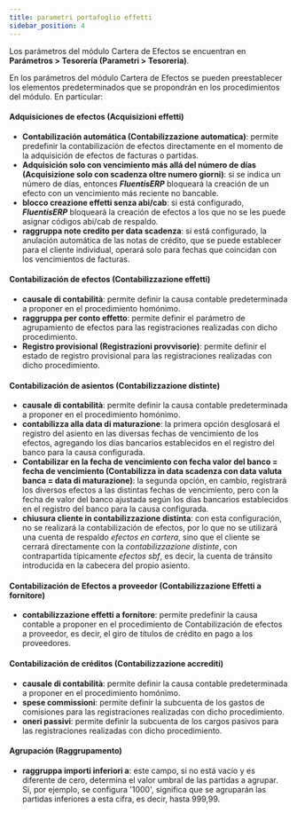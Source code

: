 ```yaml
---
title: parametri portafoglio effetti
sidebar_position: 4
---
```


Los parámetros del módulo Cartera de Efectos se encuentran en **Parámetros > Tesorería (Parametri > Tesoreria)**.

En los parámetros del módulo Cartera de Efectos se pueden preestablecer los elementos predeterminados que se propondrán en los procedimientos del módulo. En particular:

#### Adquisiciones de efectos (Acquisizioni effetti)  
- **Contabilización automática (Contabilizzazione automatica)**: permite predefinir la contabilización de efectos directamente en el momento de la adquisición de efectos de facturas o partidas.  
- **Adquisición solo con vencimiento más allá del número de días (Acquisizione solo con scadenza oltre numero giorni)**: si se indica un número de días, entonces ***FluentisERP*** bloqueará la creación de un efecto con un vencimiento más reciente no bancable.  
- **blocco creazione effetti senza abi/cab**: si está configurado, ***FluentisERP*** bloqueará la creación de efectos a los que no se les puede asignar códigos abi/cab de respaldo.  
- **raggruppa note credito per data scadenza**: si está configurado, la anulación automática de las notas de crédito, que se puede establecer para el cliente individual, operará solo para fechas que coincidan con los vencimientos de facturas.

#### Contabilización de efectos (Contabilizzazione effetti)  
- **causale di contabilità**: permite definir la causa contable predeterminada a proponer en el procedimiento homónimo.  
- **raggruppa per conto effetto**: permite definir el parámetro de agrupamiento de efectos para las registraciones realizadas con dicho procedimiento.  
- **Registro provisional (Registrazioni provvisorie)**: permite definir el estado de registro provisional para las registraciones realizadas con dicho procedimiento.  

#### Contabilización de asientos (Contabilizzazione distinte)  
- **causale di contabilità**: permite definir la causa contable predeterminada a proponer en el procedimiento homónimo.  
- **contabilizza alla data di maturazione**: la primera opción desglosará el registro del asiento en las diversas fechas de vencimiento de los efectos, agregando los días bancarios establecidos en el registro del banco para la causa configurada.  
- **Contabilizar en la fecha de vencimiento con fecha valor del banco = fecha de vencimiento (Contabilizza in data scadenza con data valuta banca = data di maturazione)**: la segunda opción, en cambio, registrará los diversos efectos a las distintas fechas de vencimiento, pero con la fecha de valor del banco ajustada según los días bancarios establecidos en el registro del banco para la causa configurada.  
- **chiusura cliente in contabilizzazione distinta**: con esta configuración, no se realizará la contabilización de efectos, por lo que no se utilizará una cuenta de respaldo *efectos en cartera*, sino que el cliente se cerrará directamente con la *contabilizzazione distinte*, con contrapartida típicamente *efectos sbf*, es decir, la cuenta de tránsito introducida en la cabecera del propio asiento.

#### Contabilización de Efectos a proveedor (Contabilizzazione Effetti a fornitore)  
- **contabilizzazione effetti a fornitore**: permite predefinir la causa contable a proponer en el procedimiento de Contabilización de efectos a proveedor, es decir, el giro de títulos de crédito en pago a los proveedores.

#### Contabilización de créditos (Contabilizzazione accrediti)  
- **causale di contabilità**: permite definir la causa contable predeterminada a proponer en el procedimiento homónimo.  
- **spese commissioni**: permite definir la subcuenta de los gastos de comisiones para las registraciones realizadas con dicho procedimiento.  
- **oneri passivi**: permite definir la subcuenta de los cargos pasivos para las registraciones realizadas con dicho procedimiento.  

#### Agrupación (Raggrupamento)  
- **raggruppa importi inferiori a**: este campo, si no está vacío y es diferente de cero, determina el valor umbral de las partidas a agrupar. Si, por ejemplo, se configura '1000', significa que se agruparán las partidas inferiores a esta cifra, es decir, hasta 999,99.
